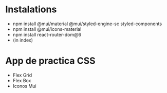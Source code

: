 
# Instalations 

- npm install @mui/material @mui/styled-engine-sc styled-components
- npm install @mui/icons-material
- npm install react-router-dom@6
- <link rel="stylesheet" href="https://fonts.googleapis.com/css?family=Roboto:300,400,500,700&display=swap" /> (in index)

# App de practica CSS

- Flex Grid
- Flex Box
- Iconos Mui